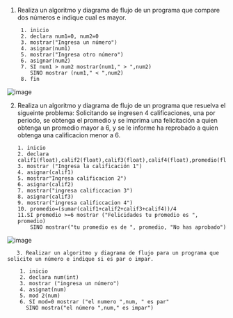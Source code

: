1. Realiza un algoritmo y diagrama de flujo de un programa que compare dos números e indique cual es mayor.
  
        1. inicio
        2. declara num1=0, num2=0
        3. mostrar("Ingresa un número")
        4. asignar(num1)
        5. mostrar("Ingresa otro número")
        6. asignar(num2)
        7. SI num1 > num2 mostrar(num1," > ",num2)
           SINO mostrar (num1," < ",num2)
        8. fin

![image](https://user-images.githubusercontent.com/107580905/186557765-344584f6-3336-445d-ac47-b6d2f0db3cb4.png)

        
2. Realiza un algoritmo y diagrama de flujo de un programa que resuelva el sigueinte problema: Solicitando se ingresen 4 calificaciones, una por periodo, se obtenga el promedio y se imprima una felicitación a quien obtenga un promedio mayor a 6, y se le informe ha reprobado a quien obtenga una calificacion menor a 6.

       1. inicio
       2. declara calif1(float),calif2(float),calif3(float),calif4(float),promedio(float)
       3. mostrar ("Ingresa la calificación 1")
       4. asignar(calif1)
       5. mostrar"Ingresa calificacion 2")
       6. asignar(calif2)
       7. mostrar("ingresa calificcacion 3")
       8. asignar(calif3) 
       9. mostrar("ingresa calificcacion 4")
       10. promedio=(sumar(calif1+calif2+calif3+calif4))/4
       11.SI promedio >=6 mostrar ("Felicidades tu promedio es ", promedio) 
           SINO mostrar("tu promedio es de ", promedio, "No has aprobado")   
       
![image](https://user-images.githubusercontent.com/107580905/186564545-8e600e49-29c6-46a2-bf18-d65d8590457a.png)


       3. Realizar un algoritmo y diagrama de flujo para un programa que solicite un número e indique si es par o impar.

        1. inicio
        2. declara num(int)
        3. mostrar ("ingresa un número")
        4. asignat(num)
        5. mod 2(num)
        6. SI mod=0 mostrar ("el numero ",num, " es par"
          SINO mostra("el número ",num," es impar")
